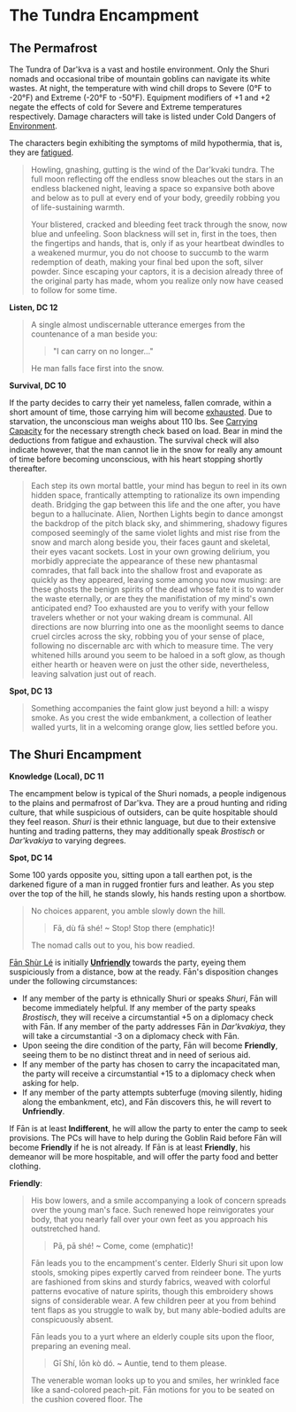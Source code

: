 # The Tundra Encampment

## The Permafrost

The Tundra of Dar'kva is a vast and hostile environment. Only the Shuri nomads and occasional tribe of mountain goblins can navigate its white wastes. At night, the temperature with wind chill drops to Severe (0°F to -20°F) and Extreme (-20°F to -50°F). Equipment modifiers of +1 and +2 negate the effects of cold for Severe and Extreme temperatures respectively. Damage characters will take is listed under Cold Dangers of [Environment](http://www.dandwiki.com/wiki/SRD:Environment).

The characters begin exhibiting the symptoms of mild hypothermia, that is, they are [fatigued](http://www.dandwiki.com/wiki/SRD:Fatigued).

> Howling, gnashing, gutting is the wind of the Dar'kvaki tundra. The full moon reflecting off the endless snow bleaches out the stars in an endless blackened night, leaving a space so expansive both above and below as to pull at every end of your body, greedily robbing you of life-sustaining warmth.
>
> Your blistered, cracked and bleeding feet track through the snow, now blue and unfeeling. Soon blackness will set in, first in the toes, then the fingertips and hands, that is, only if as your heartbeat dwindles to a weakened murmur, you do not choose to succumb to the warm redemption of death, making your final bed upon the soft, silver powder. Since escaping your captors, it is a decision already three of the original party has made, whom you realize only now have ceased to follow for some time.

**Listen, DC 12**

> A single almost undiscernable utterance emerges from the countenance of a man beside you:
> > "I can carry on no longer..."
>
> He man falls face first into the snow.

**Survival, DC 10**

If the party decides to carry their yet nameless, fallen comrade, within a short amount of time, those carrying him will become [exhausted](http://www.dandwiki.com/wiki/SRD:Exhausted). Due to starvation, the unconscious man weighs about 110 lbs. See [Carrying Capacity](http://www.d20srd.org/srd/carryingCapacity.htm) for the necessary strength check based on load. Bear in mind the deductions from fatigue and exhaustion. The survival check will also indicate however, that the man cannot lie in the snow for really any amount of time before becoming unconscious, with his heart stopping shortly thereafter.

> Each step its own mortal battle, your mind has begun to reel in its own hidden space, frantically attempting to rationalize its own impending death. Bridging the gap between this life and the one after, you have begun to a hallucinate. Alien, Northen Lights begin to dance amongst the backdrop of the pitch black sky, and shimmering, shadowy figures composed seemingly of the same violet lights and mist rise from the snow and march along beside you, their faces gaunt and skeletal, their eyes vacant sockets. Lost in your own growing delirium, you morbidly appreciate the appearance of these new phantasmal comrades, that fall back into the shallow frost and evaporate as quickly as they appeared, leaving some among you now musing: are these ghosts the benign spirits of the dead whose fate it is to wander the waste eternally, or are they the manifistation of my mind's own anticipated end? Too exhausted are you to verify with your fellow travelers whether or not your waking dream is communal. All directions are now blurring into one as the moonlight seems to dance cruel circles across the sky, robbing you of your sense of place, following no discernable arc with which to measure time. The very whitened hills around you seem to be haloed in a soft glow, as though either hearth or heaven were on just the other side, nevertheless, leaving salvation just out of reach.

**Spot, DC 13**

> Something accompanies the faint glow just beyond a hill: a wispy smoke. As you crest the wide embankment, a collection of leather walled yurts, lit in a welcoming orange glow, lies settled before you.

## The Shuri Encampment

**Knowledge (Local), DC 11**

The encampment below is typical of the Shuri nomads, a people indigenous to the plains and permafrost of Dar'kva. They are a proud hunting and riding culture, that while suspicious of outsiders, can be quite hospitable should they feel reason. _Shuri_ is their ethnic language, but due to their extensive hunting and trading patterns, they may additionally speak _Brostisch_ or _Dar'kvakiya_ to varying degrees.

**Spot, DC 14**

Some 100 yards opposite you, sitting upon a tall earthen pot, is the darkened figure of a man in rugged frontier furs and leather. As you step over the top of the hill, he stands slowly, his hands resting upon a shortbow.

> No choices apparent, you amble slowly down the hill.
> > Fā, dù fā shé! ~ Stop! Stop there (emphatic)!
> 
> The nomad calls out to you, his bow readied. 

[Fān Shùr Lé](https://github.com/bdrillard/campaigns/blob/master/Rhenovaar/Appendices/6%20NPCs/Fan%20Shur%20Lei.md) is initially [**Unfriendly**](http://www.d20srd.org/srd/skills/diplomacy.htm) towards the party, eyeing them suspiciously from a distance, bow at the ready. Fān's disposition changes under the following circumstances:

* If any member of the party is ethnically Shuri or speaks _Shuri_, Fān will become immediately helpful. If any member of the party speaks _Brostisch_, they will receive a circumstantial +5 on a diplomacy check with Fān. If any member of the party addresses Fān in _Dar'kvakiya_, they will take a circumstantial -3 on a diplomacy check with Fān.
* Upon seeing the dire condition of the party, Fān will become **Friendly**, seeing them to be no distinct threat and in need of serious aid.
* If any member of the party has chosen to carry the incapacitated man, the party will receive a circumstantial +15 to a diplomacy check when asking for help.
* If any member of the party attempts subterfuge (moving silently, hiding along the embankment, etc), and Fān discovers this, he will revert to **Unfriendly**.

If Fān is at least **Indifferent**, he will allow the party to enter the camp to seek provisions. The PCs will have to help during the Goblin Raid before Fān will become **Friendly** if he is not already. If Fān is at least **Friendly**, his demeanor will be more hospitable, and will offer the party food and better clothing.

**Friendly**:

> His bow lowers, and a smile accompanying a look of concern spreads over the young man's face. Such renewed hope reinvigorates your body, that you nearly fall over your own feet as you approach his outstretched hand. 
> > Pā, pā shé! ~ Come, come (emphatic)!
>
> Fān leads you to the encampment's center. Elderly Shuri sit upon low stools, smoking pipes expertly carved from reindeer bone. The yurts are fashioned from skins and sturdy fabrics, weaved with colorful patterns evocative of nature spirits, though this embroidery shows signs of considerable wear. A few children peer at you from behind tent flaps as you struggle to walk by, but many able-bodied adults are conspicuously absent.
>
> Fān leads you to a yurt where an elderly couple sits upon the floor, preparing an evening meal. 
> > Gī Shí, lōn kò dó. ~ Auntie, tend to them please.
>
> The venerable woman looks up to you and smiles, her wrinkled face like a sand-colored peach-pit. Fān motions for you to be seated on the cushion covered floor. The 
